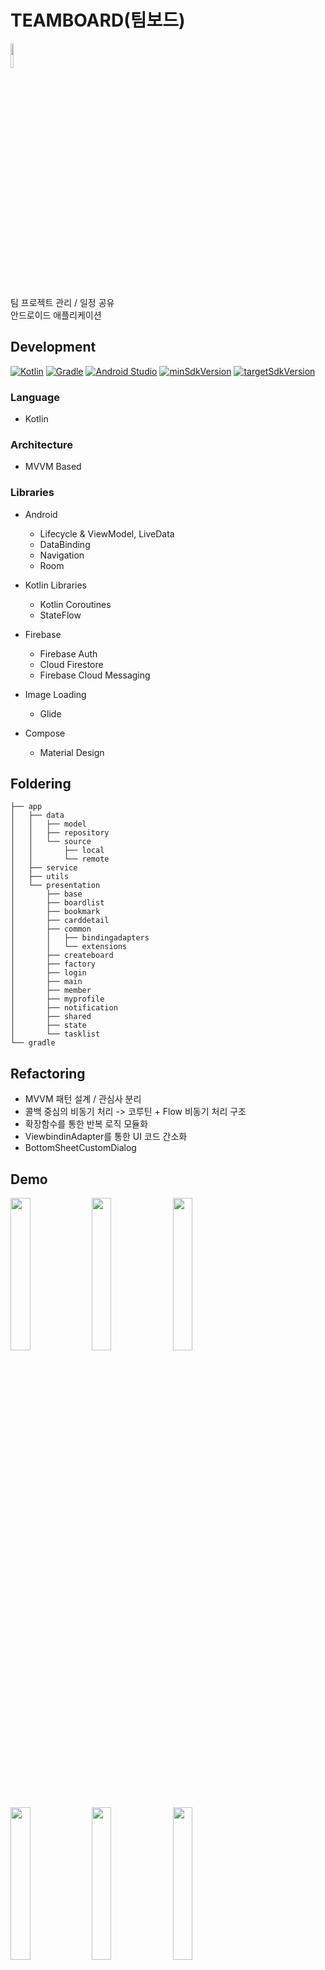 # TEAMBOARD(팀보드)

<img src="https://github.com/user-attachments/assets/930c8110-a416-4092-9a87-fdedbddd0515" width="10%"/>

팀 프로젝트 관리 / 일정 공유 <br/>
안드로이드 애플리케이션

## Development

[![Kotlin](https://img.shields.io/badge/Kotlin-1.9.23-blue.svg)](https://kotlinlang.org)
[![Gradle](https://img.shields.io/badge/gradle-8.2.2-green.svg)](https://gradle.org/)
[![Android Studio](https://img.shields.io/badge/Android%20Studio-2024.2.1%20%28Ladybug%29-green)](https://developer.android.com/studio)
[![minSdkVersion](https://img.shields.io/badge/minSdkVersion-21-red)](https://developer.android.com/distribute/best-practices/develop/target-sdk)
[![targetSdkVersion](https://img.shields.io/badge/targetSdkVersion-34-orange)](https://developer.android.com/distribute/best-practices/develop/target-sdk)

### Language
* Kotlin 

### Architecture
* MVVM Based

### Libraries

* Android
  * Lifecycle & ViewModel, LiveData
  * DataBinding
  * Navigation
  * Room

* Kotlin Libraries
  * Kotlin Coroutines
  * StateFlow

* Firebase
  * Firebase Auth
  * Cloud Firestore
  * Firebase Cloud Messaging

* Image Loading
  * Glide

* Compose
  * Material Design

## Foldering
```
├── app
│   ├── data
│   │   ├── model
│   │   ├── repository
│   │   └── source
│   │       ├── local
│   │       └── remote
│   ├── service
│   ├── utils
│   └── presentation
│       ├── base
│       ├── boardlist
│       ├── bookmark
│       ├── carddetail
│       ├── common
│       │   ├── bindingadapters
│       │   └── extensions
│       ├── createboard
│       ├── factory
│       ├── login
│       ├── main
│       ├── member
│       ├── myprofile
│       ├── notification
│       ├── shared
│       ├── state
│       └── tasklist
└── gradle
```

## Refactoring
* MVVM 패턴 설계 / 관심사 분리
* 콜백 중심의 비동기 처리 -> 코루틴 + Flow 비동기 처리 구조
* 확장함수를 통한 반복 로직 모듈화
* ViewbindinAdapter를 통한 UI 코드 간소화
* BottomSheetCustomDialog

## Demo

<img src="https://github.com/user-attachments/assets/19955ed5-cbf5-4d9d-a7b4-3c1f3705c5ef" width="25%"/>
<img src="https://github.com/user-attachments/assets/8b8cd0d9-563e-40f6-adfc-597f98b092b7" width="25%"/>
<img src="https://github.com/user-attachments/assets/d0fd407e-6fee-43dc-aeac-ee3677e71008" width="25%"/>
<img src="https://github.com/user-attachments/assets/a692104e-2c99-40f6-9764-83e40a7e43f4" width="25%"/>
<img src="https://github.com/user-attachments/assets/275f0e7d-8fd7-4d59-bfa2-f912722daea2" width="25%"/>
<img src="https://github.com/user-attachments/assets/b84a31ff-28c2-4eec-84b8-a6b36338592f" width="25%"/>

